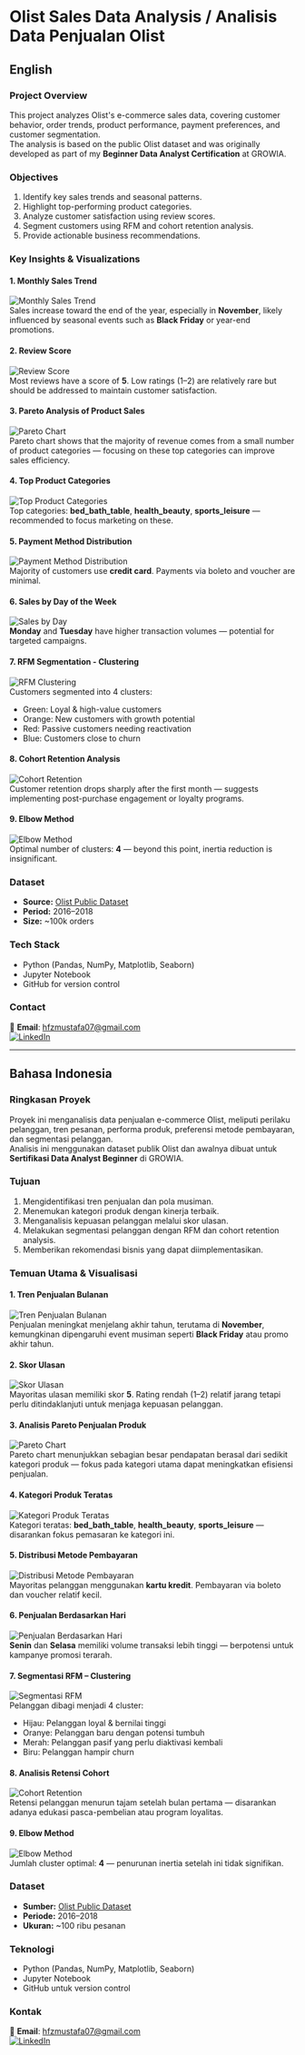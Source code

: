 # Olist Sales Data Analysis / Analisis Data Penjualan Olist

## English
### Project Overview
This project analyzes Olist's e-commerce sales data, covering customer behavior, order trends, product performance, payment preferences, and customer segmentation.  
The analysis is based on the public Olist dataset and was originally developed as part of my **Beginner Data Analyst Certification** at GROWIA.

### Objectives
1. Identify key sales trends and seasonal patterns.
2. Highlight top-performing product categories.
3. Analyze customer satisfaction using review scores.
4. Segment customers using RFM and cohort retention analysis.
5. Provide actionable business recommendations.

### Key Insights & Visualizations

#### 1. Monthly Sales Trend
![Monthly Sales Trend](images/slide_4_image_1.png)  
Sales increase toward the end of the year, especially in **November**, likely influenced by seasonal events such as **Black Friday** or year-end promotions.

#### 2. Review Score
![Review Score](images/slide_5_image_1.png)  
Most reviews have a score of **5**. Low ratings (1–2) are relatively rare but should be addressed to maintain customer satisfaction.

#### 3. Pareto Analysis of Product Sales
![Pareto Chart](images/slide_5_image_2.png)  
Pareto chart shows that the majority of revenue comes from a small number of product categories — focusing on these top categories can improve sales efficiency.

#### 4. Top Product Categories
![Top Product Categories](images/slide_6_image_1.png)  
Top categories: **bed_bath_table**, **health_beauty**, **sports_leisure** — recommended to focus marketing on these.

#### 5. Payment Method Distribution
![Payment Method Distribution](images/slide_7_image_1.png)  
Majority of customers use **credit card**. Payments via boleto and voucher are minimal.

#### 6. Sales by Day of the Week
![Sales by Day](images/slide_8_image_1.png)  
**Monday** and **Tuesday** have higher transaction volumes — potential for targeted campaigns.

#### 7. RFM Segmentation - Clustering
![RFM Clustering](images/slide_9_image_1.png)  
Customers segmented into 4 clusters:
- Green: Loyal & high-value customers
- Orange: New customers with growth potential
- Red: Passive customers needing reactivation
- Blue: Customers close to churn

#### 8. Cohort Retention Analysis
![Cohort Retention](images/slide_10_image_1.png)  
Customer retention drops sharply after the first month — suggests implementing post-purchase engagement or loyalty programs.

#### 9. Elbow Method
![Elbow Method](images/slide_13_image_1.png)  
Optimal number of clusters: **4** — beyond this point, inertia reduction is insignificant.

### Dataset
- **Source:** [Olist Public Dataset](https://www.kaggle.com/datasets/olistbr/brazilian-ecommerce)  
- **Period:** 2016–2018  
- **Size:** ~100k orders

### Tech Stack
- Python (Pandas, NumPy, Matplotlib, Seaborn)
- Jupyter Notebook
- GitHub for version control

### Contact
📧 **Email**: hfzmustafa07@gmail.com  
[![LinkedIn](https://img.shields.io/badge/LinkedIn-Hafiz%20Mustafa%20Harras-blue?logo=linkedin)](https://www.linkedin.com/in/hafiz-mustafa-harras-62914b56)

---

## Bahasa Indonesia
### Ringkasan Proyek
Proyek ini menganalisis data penjualan e-commerce Olist, meliputi perilaku pelanggan, tren pesanan, performa produk, preferensi metode pembayaran, dan segmentasi pelanggan.  
Analisis ini menggunakan dataset publik Olist dan awalnya dibuat untuk **Sertifikasi Data Analyst Beginner** di GROWIA.

### Tujuan
1. Mengidentifikasi tren penjualan dan pola musiman.
2. Menemukan kategori produk dengan kinerja terbaik.
3. Menganalisis kepuasan pelanggan melalui skor ulasan.
4. Melakukan segmentasi pelanggan dengan RFM dan cohort retention analysis.
5. Memberikan rekomendasi bisnis yang dapat diimplementasikan.

### Temuan Utama & Visualisasi

#### 1. Tren Penjualan Bulanan
![Tren Penjualan Bulanan](images/slide_4_image_1.png)  
Penjualan meningkat menjelang akhir tahun, terutama di **November**, kemungkinan dipengaruhi event musiman seperti **Black Friday** atau promo akhir tahun.

#### 2. Skor Ulasan
![Skor Ulasan](images/slide_5_image_1.png)  
Mayoritas ulasan memiliki skor **5**. Rating rendah (1–2) relatif jarang tetapi perlu ditindaklanjuti untuk menjaga kepuasan pelanggan.

#### 3. Analisis Pareto Penjualan Produk
![Pareto Chart](images/slide_5_image_2.png)  
Pareto chart menunjukkan sebagian besar pendapatan berasal dari sedikit kategori produk — fokus pada kategori utama dapat meningkatkan efisiensi penjualan.

#### 4. Kategori Produk Teratas
![Kategori Produk Teratas](images/slide_6_image_1.png)  
Kategori teratas: **bed_bath_table**, **health_beauty**, **sports_leisure** — disarankan fokus pemasaran ke kategori ini.

#### 5. Distribusi Metode Pembayaran
![Distribusi Metode Pembayaran](images/slide_7_image_1.png)  
Mayoritas pelanggan menggunakan **kartu kredit**. Pembayaran via boleto dan voucher relatif kecil.

#### 6. Penjualan Berdasarkan Hari
![Penjualan Berdasarkan Hari](images/slide_8_image_1.png)  
**Senin** dan **Selasa** memiliki volume transaksi lebih tinggi — berpotensi untuk kampanye promosi terarah.

#### 7. Segmentasi RFM – Clustering
![Segmentasi RFM](images/slide_9_image_1.png)  
Pelanggan dibagi menjadi 4 cluster:
- Hijau: Pelanggan loyal & bernilai tinggi
- Oranye: Pelanggan baru dengan potensi tumbuh
- Merah: Pelanggan pasif yang perlu diaktivasi kembali
- Biru: Pelanggan hampir churn

#### 8. Analisis Retensi Cohort
![Cohort Retention](images/slide_10_image_1.png)  
Retensi pelanggan menurun tajam setelah bulan pertama — disarankan adanya edukasi pasca-pembelian atau program loyalitas.

#### 9. Elbow Method
![Elbow Method](images/slide_13_image_1.png)  
Jumlah cluster optimal: **4** — penurunan inertia setelah ini tidak signifikan.

### Dataset
- **Sumber:** [Olist Public Dataset](https://www.kaggle.com/datasets/olistbr/brazilian-ecommerce)  
- **Periode:** 2016–2018  
- **Ukuran:** ~100 ribu pesanan

### Teknologi
- Python (Pandas, NumPy, Matplotlib, Seaborn)
- Jupyter Notebook
- GitHub untuk version control

### Kontak
📧 **Email**: hfzmustafa07@gmail.com  
[![LinkedIn](https://img.shields.io/badge/LinkedIn-Hafiz%20Mustafa%20Harras-blue?logo=linkedin)](https://www.linkedin.com/in/hafiz-mustafa-harras-62914b56)
